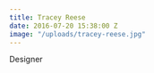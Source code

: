 ```yaml
---
title: Tracey Reese
date: 2016-07-20 15:38:00 Z
image: "/uploads/tracey-reese.jpg"
---
```


Designer
